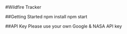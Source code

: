 #Wildfire Tracker

##Getting Started
npm install
npm start

##API Key
Please use your own Google & NASA API key
